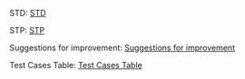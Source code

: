 STD:
<a href="https://docs.google.com/spreadsheets/d/1tCLIhtuoVYkDkNUM6uvOvz33EuyhW5Q7sQC1JOFFyEw/edit?usp=sharing" >STD</a>

STP:
<a href="https://docs.google.com/document/d/15ONesLc5enbFYf4PnzapT_AiTUwW97exqp38XQ38nCs/edit?usp=sharing" >STP</a>

Suggestions for improvement:
<a href="https://docs.google.com/document/d/1_RqSxC7G33U0RsVBch8ljxAIOM1si0mPwj4ifxMVI_I/edit?usp=sharing" >Suggestions for improvement</a>

Test Cases Table:
<a href="https://docs.google.com/document/d/14yH_1OTCCRC_RLi8qUisyJAsS10jx3wacFgYGo48VUA/edit?usp=sharing" >Test Cases Table</a>
